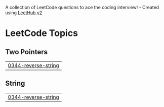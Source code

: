 A collection of LeetCode questions to ace the coding interview! - Created using [LeetHub v2](https://github.com/arunbhardwaj/LeetHub-2.0)
<!---LeetCode Topics Start-->
# LeetCode Topics
## Two Pointers
|  |
| ------- |
| [0344-reverse-string](https://github.com/saurabhhsinghh/LC/tree/master/0344-reverse-string) |
## String
|  |
| ------- |
| [0344-reverse-string](https://github.com/saurabhhsinghh/LC/tree/master/0344-reverse-string) |
<!---LeetCode Topics End-->